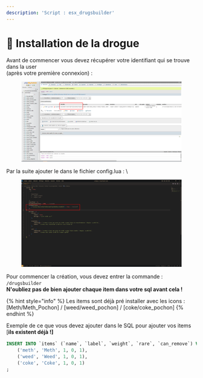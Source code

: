```yaml
---
description: 'Script : esx_drugsbuilder'
---
```


# 🌱 Installation de la drogue

Avant de commencer vous devez récupérer votre identifiant qui se trouve dans la user \
(après votre première connexion) :&#x20;

<figure><img src="../.gitbook/assets/Screenshot_1 (1).png" alt="" width="563"><figcaption></figcaption></figure>

Par la suite ajouter le dans le fichier config.lua : \


<figure><img src="../.gitbook/assets/Screenshot_2 (2).png" alt="" width="563"><figcaption></figcaption></figure>

Pour commencer la création, vous devez entrer la commande :  `/drugsbuilder`\
**N'oubliez pas de bien ajouter chaque item dans votre sql avant cela !**

{% hint style="info" %}
Les items sont déjà pré installer avec les icons : \
\[Meth/Meth\_Pochon] / \[weed/weed\_pochon] / \[coke/coke\_pochon]
{% endhint %}

Exemple de ce que vous devez ajouter dans le SQL pour ajouter vos items \[**ils existent déjà !]**

```sql
INSERT INTO `items` (`name`, `label`, `weight`, `rare`, `can_remove`) VALUES
	('meth', 'Meth', 1, 0, 1),
	('weed', 'Weed', 1, 0, 1),
	('coke', 'Coke', 1, 0, 1)
;
```
